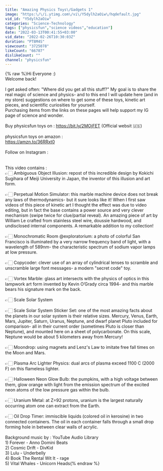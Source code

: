 ```yaml
---
title: "Amazing Physics Toys\/Gadgets 1"
image: "https:\/\/i.ytimg.com\/vi\/Y5dylh2aOiw\/hqdefault.jpg"
vid_id: "Y5dylh2aOiw"
categories: "Science-Technology"
tags: ["physicsfun","science videos","education"]
date: "2022-03-13T00:41:55+03:00"
vid_date: "2022-02-26T10:30:03Z"
duration: "PT8M4S"
viewcount: "3725078"
likeCount: "66707"
dislikeCount: ""
channel: "physicsfun"
---
```

{% raw %}Hi Everyone :)<br />Welcome back! <br /><br />I get asked often: &quot;Where did you get all this stuff?&quot; My goal is to share the real magic of science and physics- and to this end I will update here (and in my store) suggestions on where to get some of these toys, kinetic art pieces, and scientific curiosities for yourself. <br />Purchasing items from the links on these pages will help support my IG page of science and wonder. <br /><br />Buy physicsfun toys on : <a rel="nofollow" target="blank" href="https://bit.ly/2MOjFET">https://bit.ly/2MOjFET</a> (Official websit 🇺🇸) <br /><br />physicsfun toys on amazon :<br /><a rel="nofollow" target="blank" href="https://amzn.to/36RRxt0">https://amzn.to/36RRxt0</a><br /><br />Follow on Instagram : <br /><br /><br />This video contains :<br />👉🏻 Ambiguous Object Illusion: repost of this incredible design by Kokichi Sugihara of Meiji University in Japan, the inventor of this illusion and art form. <br /><br />👉🏻 Perpetual Motion Simulator: this marble machine device does not break any laws of thermodynamics- but it sure looks like it! When I first saw videos of this piece of kinetic art I thought the effect was due to video editing, but in fact the base contains a power source and very clever mechanism (swipe twice for clue/partial reveal). An amazing piece of art by William Le crafted from stainless steel wire, doussie hardwood, and undisclosed internal components. A remarkable addition to my collection! <br /><br />👉🏻 Monochromatic Room @exploratorium: a photo of colorful San Francisco is illuminated by a very narrow frequency band of light, with a wavelength of 589nm- the characteristic spectrum of sodium vapor lamps at low pressure.<br /><br />👉🏻 Copycoder: clever use of an array of cylindrical lenses to scramble and unscramble large font messages- a modern &quot;secret code&quot; toy.<br /><br />👉🏻 Vortex Marble: glass art intersects with the physics of optics in this lampwork art form invented by Kevin O’Grady circa 1994- and this marble bears his signature mark on the back.<br /><br />👉🏻 Scale Solar System<br /><br />👉🏻 Scale Solar System Sticker Set: one of the most amazing facts about the planets in our solar system is their relative sizes. Mercury, Venus, Earth, Mars, Jupiter, Saturn, Uranus, Neptune, and dwarf planet Pluto included for comparison- all in their current order (sometimes Pluto is closer than Neptune), and mounted here on a sheet of polycarbonate. On this scale, Neptune would be about 5 kilometers away from Mercury! <br /><br />👉🏻 Moondrop: using magnets and Lenz's Law to imitate free fall times on the Moon and Mars.<br /><br />👉🏻 Plasma Arc Lighter Physics: dual arcs of plasma exceed 1100 C (2000 F) on this flameless lighter. <br /><br />👉🏻 Halloween Neon Glow Bulb: the pumpkins, with a high voltage between them, glow orange with light from the emission spectrum of the excited neon atoms of the low pressure gas within the bulb.<br /><br />👉🏻 Uranium Metal: at Z=92 protons, uranium is the largest naturally occurring atom one can extract from the Earth. <br /><br />👉🏻 Oil Drop Timer: immiscible liquids (colored oil in kerosine) in two connected containers. The oil in each container falls through a small drop forming hole in between clear walls of acrylic.<br /><br />Background music by : YouTube Audio Library<br />1) Forever - Anno Domini Beats <br />2) Cosmic Drift - DivKid<br />3) Lulu - Underbelly <br />4) Book The Rental Wit It - rage<br />5) Vital Whales - Unicorn Heads{% endraw %}
